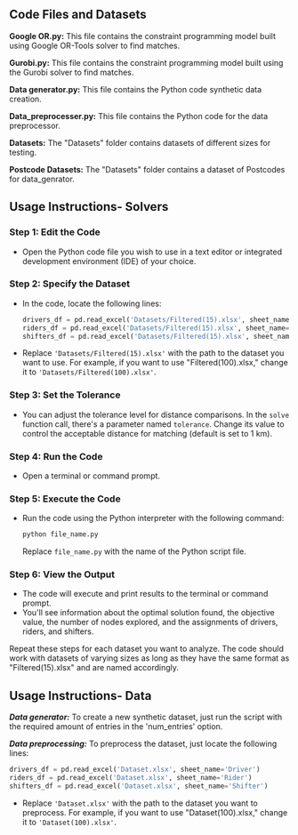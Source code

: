 ## Code Files and Datasets

**Google OR.py:** This file contains the constraint programming model built using Google OR-Tools solver to find matches.

**Gurobi.py:** This file contains the constraint programming model built using the Gurobi solver to find matches.

**Data generator.py:** This file contains the Python code synthetic data creation.

**Data_preprocesser.py:** This file contains the Python code for the data preprocessor.

**Datasets:** The "Datasets" folder contains datasets of different sizes for testing.

**Postcode Datasets:** The "Datasets" folder contains a dataset of Postcodes for data_genrator.

## Usage Instructions- Solvers

### Step 1: Edit the Code
- Open the Python code file you wish to use in a text editor or integrated development environment (IDE) of your choice.

### Step 2: Specify the Dataset
- In the code, locate the following lines:

    ```python
    drivers_df = pd.read_excel('Datasets/Filtered(15).xlsx', sheet_name='Driver')
    riders_df = pd.read_excel('Datasets/Filtered(15).xlsx', sheet_name='Rider')
    shifters_df = pd.read_excel('Datasets/Filtered(15).xlsx', sheet_name='Shifter')
    ```

- Replace `'Datasets/Filtered(15).xlsx'` with the path to the dataset you want to use. For example, if you want to use "Filtered(100).xlsx," change it to `'Datasets/Filtered(100).xlsx'`.

### Step 3: Set the Tolerance
- You can adjust the tolerance level for distance comparisons. In the `solve` function call, there's a parameter named `tolerance`. Change its value to control the acceptable distance for matching (default is set to 1 km).

### Step 4: Run the Code
- Open a terminal or command prompt.

### Step 5: Execute the Code
- Run the code using the Python interpreter with the following command:

    ```bash
    python file_name.py
    ```

  Replace `file_name.py` with the name of the Python script file.

### Step 6: View the Output
- The code will execute and print results to the terminal or command prompt.
- You'll see information about the optimal solution found, the objective value, the number of nodes explored, and the assignments of drivers, riders, and shifters.

Repeat these steps for each dataset you want to analyze. The code should work with datasets of varying sizes as long as they have the same format as "Filtered(15).xlsx" and are named accordingly.

## Usage Instructions- Data

***Data generator:*** To create a new synthetic dataset, just run the script with the required amount of entries in the 'num_entries' option.

***Data preprocessing:***  To preprocess the dataset, just locate the following lines:

```python
drivers_df = pd.read_excel('Dataset.xlsx', sheet_name='Driver')
riders_df = pd.read_excel('Dataset.xlsx', sheet_name='Rider')
shifters_df = pd.read_excel('Dataset.xlsx', sheet_name='Shifter')
```
- Replace `'Dataset.xlsx'` with the path to the dataset you want to preprocess. For example, if you want to use "Dataset(100).xlsx," change it to `'Dataset(100).xlsx'`.
